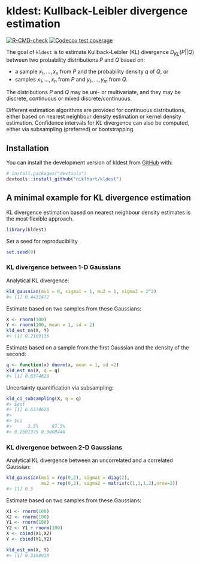 
<!-- README.md is generated from README.Rmd. Please edit that file -->

# kldest: Kullback-Leibler divergence estimation

<!-- badges: start -->

[![R-CMD-check](https://github.com/niklhart/kldest/actions/workflows/R-CMD-check.yaml/badge.svg)](https://github.com/niklhart/kldest/actions/workflows/R-CMD-check.yaml)
[![Codecov test
coverage](https://codecov.io/gh/niklhart/kldest/branch/master/graph/badge.svg)](https://app.codecov.io/gh/niklhart/kldest?branch=master)
<!-- badges: end -->

The goal of `kldest` is to estimate Kullback-Leibler (KL) divergence
$D_{KL}(P||Q)$ between two probability distributions $P$ and $Q$ based
on:

- a sample $x_1,...,x_n$ from $P$ and the probability density $q$ of
  $Q$, or
- samples $x_1,...,x_n$ from $P$ and $y_1,...,y_m$ from $Q$.

The distributions $P$ and $Q$ may be uni- or multivariate, and they may
be discrete, continuous or mixed discrete/continuous.

Different estimation algorithms are provided for continuous
distributions, either based on nearest neighbour density estimation or
kernel density estimation. Confidence intervals for KL divergence can
also be computed, either via subsampling (preferred) or bootstrapping.

## Installation

You can install the development version of kldest from
[GitHub](https://github.com/) with:

``` r
# install.packages("devtools")
devtools::install_github("niklhart/kldest")
```

## A minimal example for KL divergence estimation

KL divergence estimation based on nearest neighbour density estimates is
the most flexible approach.

``` r
library(kldest)
```

Set a seed for reproducibility

``` r
set.seed(0)
```

### KL divergence between 1-D Gaussians

Analytical KL divergence:

``` r
kld_gaussian(mu1 = 0, sigma1 = 1, mu2 = 1, sigma2 = 2^2)
#> [1] 0.4431472
```

Estimate based on two samples from these Gaussians:

``` r
X <- rnorm(100)
Y <- rnorm(100, mean = 1, sd = 2)
kld_est_nn(X, Y)
#> [1] 0.2169136
```

Estimate based on a sample from the first Gaussian and the density of
the second:

``` r
q <- function(x) dnorm(x, mean = 1, sd =2)
kld_est_nn(X, q = q)
#> [1] 0.6374628
```

Uncertainty quantification via subsampling:

``` r
kld_ci_subsampling(X, q = q)
#> $est
#> [1] 0.6374628
#> 
#> $ci
#>      2.5%     97.5% 
#> 0.2601375 0.9008446
```

### KL divergence between 2-D Gaussians

Analytical KL divergence between an uncorrelated and a correlated
Gaussian:

``` r
kld_gaussian(mu1 = rep(0,2), sigma1 = diag(2),
             mu2 = rep(0,2), sigma2 = matrix(c(1,1,1,2),nrow=2))
#> [1] 0.5
```

Estimate based on two samples from these Gaussians:

``` r
X1 <- rnorm(100)
X2 <- rnorm(100)
Y1 <- rnorm(100)
Y2 <- Y1 + rnorm(100)
X <- cbind(X1,X2)
Y <- cbind(Y1,Y2)

kld_est_nn(X, Y)
#> [1] 0.3358918
```
